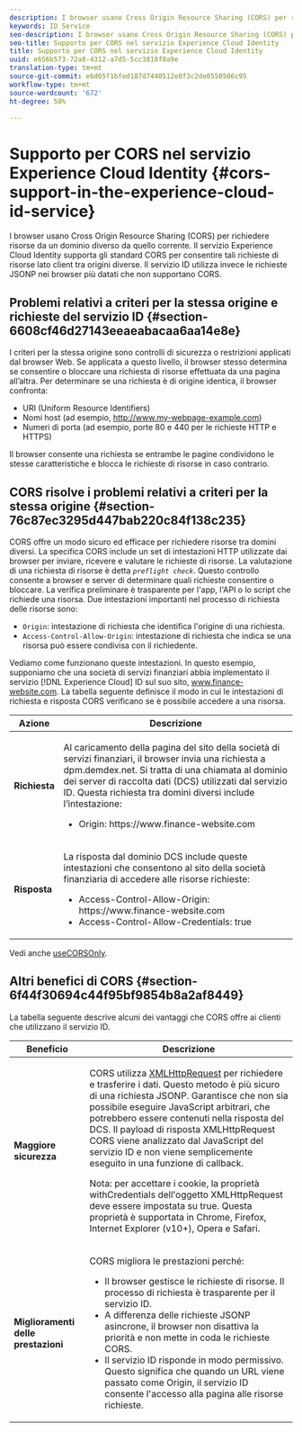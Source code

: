 ```yaml
---
description: I browser usano Cross Origin Resource Sharing (CORS) per richiedere risorse da un dominio diverso da quello corrente. Il servizio Experience Cloud Identity supporta gli standard CORS per consentire tali richieste di risorse lato client tra origini diverse. Il servizio ID utilizza invece le richieste JSONP nei browser più datati che non supportano CORS.
keywords: ID Service
seo-description: I browser usano Cross Origin Resource Sharing (CORS) per richiedere risorse da un dominio diverso da quello corrente. Il servizio Experience Cloud Identity supporta gli standard CORS per consentire tali richieste di risorse lato client tra origini diverse. Il servizio ID utilizza invece le richieste JSONP nei browser più datati che non supportano CORS.
seo-title: Supporto per CORS nel servizio Experience Cloud Identity
title: Supporto per CORS nel servizio Experience Cloud Identity
uuid: e656b573-72a8-4312-a7d5-5cc3818f0a9e
translation-type: tm+mt
source-git-commit: e6d65f1bfed187d7440512e8f3c2de0550506c95
workflow-type: tm+mt
source-wordcount: '672'
ht-degree: 50%

---
```



# Supporto per CORS nel servizio Experience Cloud Identity {#cors-support-in-the-experience-cloud-id-service}

I browser usano Cross Origin Resource Sharing (CORS) per richiedere risorse da un dominio diverso da quello corrente. Il servizio Experience Cloud Identity supporta gli standard CORS per consentire tali richieste di risorse lato client tra origini diverse. Il servizio ID utilizza invece le richieste JSONP nei browser più datati che non supportano CORS.

## Problemi relativi a criteri per la stessa origine e richieste del servizio ID {#section-6608cf46d27143eeaeabacaa6aa14e8e}

I criteri per la stessa origine sono controlli di sicurezza o restrizioni applicati dal browser Web. Se applicata a questo livello, il browser stesso determina se consentire o bloccare una richiesta di risorse effettuata da una pagina all’altra. Per determinare se una richiesta è di origine identica, il browser confronta:

* URI (Uniform Resource Identifiers)
* Nomi host (ad esempio, http://www.my-webpage-example.com)
* Numeri di porta (ad esempio, porte 80 e 440 per le richieste HTTP e HTTPS)

Il browser consente una richiesta se entrambe le pagine condividono le stesse caratteristiche e blocca le richieste di risorse in caso contrario.

## CORS risolve i problemi relativi a criteri per la stessa origine {#section-76c87ec3295d447bab220c84f138c235}

CORS offre un modo sicuro ed efficace per richiedere risorse tra domini diversi. La specifica CORS include un set di intestazioni HTTP utilizzate dai browser per inviare, ricevere e valutare le richieste di risorse. La valutazione di una richiesta di risorse è detta *`preflight check`*. Questo controllo consente a browser e server di determinare quali richieste consentire o bloccare. La verifica preliminare è trasparente per l&#39;app, l&#39;API o lo script che richiede una risorsa. Due intestazioni importanti nel processo di richiesta delle risorse sono:

* `Origin`: intestazione di richiesta che identifica l&#39;origine di una richiesta.
* `Access-Control-Allow-Origin`: intestazione di richiesta che indica se una risorsa può essere condivisa con il richiedente.

Vediamo come funzionano queste intestazioni. In questo esempio, supponiamo che una società di servizi finanziari abbia implementato il servizio [!DNL Experience Cloud] ID sul suo sito, www.finance-website.com. La tabella seguente definisce il modo in cui le intestazioni di richiesta e risposta CORS verificano se è possibile accedere a una risorsa.

<table id="table_B004ACF52B5A4D33B1DCF7EA77BE4E6D"> 
 <thead> 
  <tr> 
   <th colname="col1" class="entry"> Azione </th> 
   <th colname="col2" class="entry"> Descrizione </th> 
  </tr> 
 </thead>
 <tbody> 
  <tr> 
   <td colname="col1"> <p> <b>Richiesta</b> </p> </td> 
   <td colname="col2"> <p>Al caricamento della pagina del sito della società di servizi finanziari, il browser invia una richiesta a <span class="codeph">dpm.demdex.net</span>. Si tratta di una chiamata al dominio dei server di raccolta dati (DCS) utilizzati dal servizio ID. Questa richiesta tra domini diversi include l’intestazione: </p> <p> 
     <ul class="simplelist"> 
      <li> <span class="codeph"> Origin: https://www.finance-website.com</span> </li> 
     </ul> </p> </td> 
  </tr> 
  <tr> 
   <td colname="col1"> <p> <b>Risposta</b> </p> </td> 
   <td colname="col2"> <p>La risposta dal dominio DCS include queste intestazioni che consentono al sito della società finanziaria di accedere alle risorse richieste: </p> <p> 
     <ul class="simplelist"> 
      <li> <span class="codeph"> Access-Control-Allow-Origin: https://www.finance-website.com</span> </li> 
      <li> <span class="codeph"> Access-Control-Allow-Credentials: true</span> </li> 
     </ul> </p> </td> 
  </tr> 
 </tbody> 
</table>

Vedi anche [useCORSOnly](../library/function-vars/use-cors-only.md#reference-8a9a143d838b48d6b23329b84b13e1fa).

## Altri benefici di CORS {#section-6f44f30694c44f95bf9854b8a2af8449}

La tabella seguente descrive alcuni dei vantaggi che CORS offre ai clienti che utilizzano il servizio ID.

<table id="table_AEB51A263D454F90B66E8C8D0513CF79"> 
 <thead> 
  <tr> 
   <th colname="col1" class="entry"> Beneficio </th> 
   <th colname="col2" class="entry"> Descrizione </th> 
  </tr>
 </thead>
 <tbody> 
  <tr> 
   <td colname="col1"> <p><b>Maggiore sicurezza</b> </p> </td> 
   <td colname="col2"> <p>CORS utilizza <a href="https://developer.mozilla.org/it-IT/docs/Web/API/XMLHttpRequest" format="https" scope="external"> XMLHttpRequest</a> per richiedere e trasferire i dati. Questo metodo è più sicuro di una richiesta JSONP. Garantisce che non sia possibile eseguire JavaScript arbitrari, che potrebbero essere contenuti nella risposta del DCS. Il payload di risposta XMLHttpRequest CORS viene analizzato dal JavaScript del servizio ID e non viene semplicemente eseguito in una funzione di callback. </p> <p> <p>Nota: per accettare i cookie, la proprietà <span class="codeph">withCredentials </span>dell'oggetto <span class="codeph">XMLHttpRequest</span> deve essere impostata su <span class="codeph">true</span>. Questa proprietà è supportata in Chrome, Firefox, Internet Explorer (v10+), Opera e Safari. </p> </p> </td> 
  </tr> 
  <tr> 
   <td colname="col1"> <p><b>Miglioramenti delle prestazioni</b> </p> </td> 
   <td colname="col2"> <p>CORS migliora le prestazioni perché: </p> 
    <ul id="ul_EC3A178003A94D70883B914050D7C464"> 
     <li id="li_F8B44352BFBB46CDBD07AE40B9F2D0EC">Il browser gestisce le richieste di risorse. Il processo di richiesta è trasparente per il servizio ID. </li> 
     <li id="li_C63E43A4CAB84210AB6A39100E5864BE">A differenza delle richieste JSONP asincrone, il browser non disattiva la priorità e non mette in coda le richieste CORS. </li> 
     <li id="li_1A2A15F591B84D1BAED3CFAB391EEBEC">Il servizio ID risponde in modo permissivo. Questo significa che quando un URL viene passato come <span class="codeph">Origin</span>, il servizio ID consente l'accesso alla pagina alle risorse richieste. </li> 
    </ul> </td> 
  </tr> 
 </tbody> 
</table>

